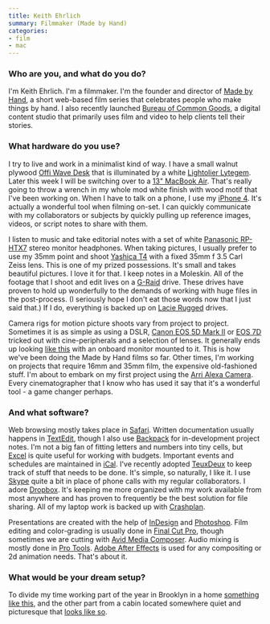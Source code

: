 ```yaml
---
title: Keith Ehrlich
summary: Filmmaker (Made by Hand)
categories:
- film
- mac
---
```


### Who are you, and what do you do?

I'm Keith Ehrlich. I'm a filmmaker. I'm the founder and director of [Made by Hand](http://thisismadebyhand.com/ "A short film series."), a short web-based film series that celebrates people who make things by hand. I also recently launched [Bureau of Common Goods](http://bureauofcommongoods.com/ "Keith's studio."), a digital content studio that primarily uses film and video to help clients tell their stories.

### What hardware do you use?

I try to live and work in a minimalist kind of way. I have a small walnut plywood [Offi Wave Desk][wave-desk] that is illuminated by a white [Lightolier Lytegem][lytegem]. Later this week I will be switching over to a [13" MacBook Air][macbook-air]. That's really going to throw a wrench in my whole mod white finish with wood motif that I've been working on. When I have to talk on a phone, I use my [iPhone 4][iphone-4]. It's actually a wonderful tool when filming on-set. I can quickly communicate with my collaborators or subjects by quickly pulling up reference images, videos, or script notes to share with them. 

I listen to music and take editorial notes with a set of white [Panasonic RP-HTX7][rp-htx7] stereo monitor headphones. When taking pictures, I usually prefer to use my 35mm point and shoot [Yashica T4][yashica-t4] with a fixed 35mm f 3.5 Carl Zeiss lens. This is one of my prized possessions. It's small and takes beautiful pictures. I love it for that. I keep notes in a Moleskin. All of the footage that I shoot and edit lives on a [G-Raid][g-raid] drive. These drives have proven to hold up wonderfully to the demands of working with huge files in the post-process. (I seriously hope I don't eat those words now that I just said that.) If I do, everything is backed up on [Lacie Rugged][rugged] drives.

Camera rigs for motion picture shoots vary from project to project. Sometimes it is as simple as using a DSLR, [Canon EOS 5D Mark II][eos-5d-mark-ii] or [EOS 7D][eos-7d] tricked out with cine-peripherals and a selection of lenses. It generally ends up looking [like this](http://www.abelcine.com/store/Canon-EOS-7D-HDSLR-Camera/ "An example of a tricked-out 7D.") with an onboard monitor mounted to it. This is how we've been doing the Made by Hand films so far. Other times, I'm working on projects that require 16mm and 35mm film, the expensive old-fashioned stuff. I'm about to embark on my first project using the [Arri Alexa Camera][alexa]. Every cinematographer that I know who has used it say that it's a wonderful tool - a game changer perhaps.

### And what software?

Web browsing mostly takes place in [Safari][]. Written documentation usually happens in [TextEdit][], though I also use [Backpack][] for in-development project notes. I'm not a big fan of fitting letters and numbers into tiny cells, but [Excel][] is quite useful for working with budgets. Important events and schedules are maintained in [iCal][]. I've recently adopted [TeuxDeux][] to keep track of stuff that needs to be done. It's simple, so naturally, I like it. I use [Skype][] quite a bit in place of phone calls with my regular collaborators. I adore [Dropbox][]. It's keeping me more organized with my work available from most anywhere and has proven to frequently be the best solution for file sharing. All of my laptop work is backed up with [Crashplan][]. 

Presentations are created with the help of [InDesign][] and [Photoshop][]. Film editing and color-grading is usually done in [Final Cut Pro][final-cut-pro], though sometimes we are cutting with [Avid Media Composer][media-composer]. Audio mixing is mostly done in [Pro Tools][pro-tools]. [Adobe After Effects][after-effects] is used for any compositing or 2d animation needs. That's about it.

### What would be your dream setup?

To divide my time working part of the year in Brooklyn in a home [something like this](http://design-milk.com/atrium-house-by-mesh-architectures/ "A fancy house in New York."), and the other part from a cabin located somewhere quiet and picturesque that [looks like so](http://www.olsonkundigarchitects.com/Projects/140/Tye-River-Cabin "A fancy cabin.").

[alexa]: http://www.arri.com/camera/alexa/cameras/camera_details.html?product=9 "A super high-quality HD video camera."
[eos-5d-mark-ii]: https://www.usa.canon.com/cusa/support/consumer/eos_slr_camera_systems/eos_digital_slr_cameras/eos_5d_mark_ii "A 21 megapixel DSLR."
[eos-7d]: https://www.usa.canon.com/cusa/consumer/products/cameras/slr_cameras/eos_7d "An 18 megapixel digital SLR."
[g-raid]: http://www.g-technology.com/products/g-raid-duel-drive-storage-system-8-tb "A dual-drive RAID storage system."
[iphone-4]: https://en.wikipedia.org/wiki/IPhone_4 "A smartphone."
[lytegem]: http://www.lightolier.com/products/index.jsp?CATREL_ID=31260&BLK=N&CAT_ID=29027 "A fancy light."
[macbook-air]: https://www.apple.com/macbook-air/ "A very thin laptop."
[rp-htx7]: https://www.amazon.com/Panasonic-RP-HTX7-Stereo-Headphones-Black/dp/B001BEAI4W "Headphones."
[rugged]: https://www.amazon.com/LaCie-Rugged-Portable-Drive-301558/dp/B0058VIWTM "Well-protected hard drives."
[wave-desk]: http://www.offi.com/products/tablesanddesks/WAVDSK.php?p2c=300 "A desk."
[yashica-t4]: http://camerapedia.wikia.com/wiki/Yashica_T4 "A 35mm compact film camera."
[after-effects]: https://www.adobe.com/products/aftereffects.html "Motion graphics and video editing software."
[backpack]: https://en.wikipedia.org/wiki/37_signals#Backpack "An intra-company web service for sharing calendars, documents and files."
[crashplan]: https://www.crashplan.com/en-us/ "An online backup service."
[dropbox]: https://www.dropbox.com/ "Online syncing and storage."
[excel]: https://products.office.com/en-us/excel "A spreadsheet application."
[final-cut-pro]: https://en.wikipedia.org/wiki/Final_Cut_Pro "A nonlinear video editor."
[ical]: https://en.wikipedia.org/wiki/ICal "Calendaring software included with Mac OS X."
[indesign]: https://www.adobe.com/products/indesign.html "A desktop/web publishing application."
[media-composer]: http://www.avid.com/US/products/media-composer-software "Film and video editing software."
[photoshop]: https://www.adobe.com/products/photoshop.html "A bitmap image editor."
[pro-tools]: http://www.avid.com/US/products/Pro-Tools-8-Software "Audio editing and processing software."
[safari]: https://www.apple.com/safari/ "A fast web browser."
[skype]: https://www.skype.com/en/ "Voice and video chat software."
[teuxdeux]: https://teuxdeux.com/ "A simple, classy to-do web application."
[textedit]: https://support.apple.com/en-us/HT2523 "A text editor included with Mac OS X."
